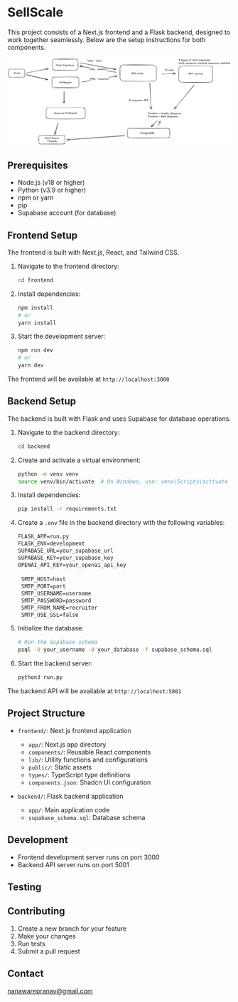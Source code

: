 # SellScale

This project consists of a Next.js frontend and a Flask backend, designed to work together seamlessly. Below are the setup instructions for both components.


![High-Level Design](HLD.png)


## Prerequisites

- Node.js (v18 or higher)
- Python (v3.9 or higher)
- npm or yarn
- pip
- Supabase account (for database)

## Frontend Setup

The frontend is built with Next.js, React, and Tailwind CSS.

1. Navigate to the frontend directory:
   ```bash
   cd frontend
   ```

2. Install dependencies:
   ```bash
   npm install
   # or
   yarn install
   ```

3. Start the development server:
   ```bash
   npm run dev
   # or
   yarn dev
   ```

The frontend will be available at `http://localhost:3000`

## Backend Setup

The backend is built with Flask and uses Supabase for database operations.

1. Navigate to the backend directory:
   ```bash
   cd backend
   ```

2. Create and activate a virtual environment:
   ```bash
   python -m venv venv
   source venv/bin/activate  # On Windows, use: venv\Scripts\activate
   ```

3. Install dependencies:
   ```bash
   pip install -r requirements.txt
   ```

4. Create a `.env` file in the backend directory with the following variables:
   ```
   FLASK_APP=run.py
   FLASK_ENV=development
   SUPABASE_URL=your_supabase_url
   SUPABASE_KEY=your_supabase_key
   OPENAI_API_KEY=your_openai_api_key
   
    SMTP_HOST=host
    SMTP_PORT=port
    SMTP_USERNAME=username
    SMTP_PASSWORD=password
    SMTP_FROM_NAME=recruiter
    SMTP_USE_SSL=false
   ```

5. Initialize the database:
   ```bash
   # Run the Supabase schema
   psql -U your_username -d your_database -f supabase_schema.sql
   ```

6. Start the backend server:
   ```bash
   python3 run.py
   ```

The backend API will be available at `http://localhost:5001`

## Project Structure

- `frontend/`: Next.js frontend application
  - `app/`: Next.js app directory
  - `components/`: Reusable React components
  - `lib/`: Utility functions and configurations
  - `public/`: Static assets
  - `types/`: TypeScript type definitions
  - `components.json`: Shadcn UI configuration

- `backend/`: Flask backend application
  - `app/`: Main application code
  - `supabase_schema.sql`: Database schema

## Development

- Frontend development server runs on port 3000
- Backend API server runs on port 5001

## Testing


## Contributing

1. Create a new branch for your feature
2. Make your changes
3. Run tests
4. Submit a pull request

## Contact

nanawarepranav@gmail.com
